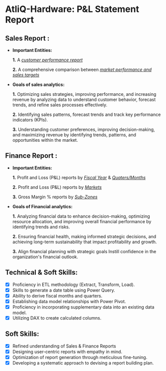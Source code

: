 # AtliQ-Hardware: P&L Statement Report

## Sales Report :


- **Important Entities:** 

    **1.**  A _[customer performance report](https://github.com/aniruddhPyati/AtliQ-Hardware-P-L-Statements/blob/main/AtliQ-Customer%20Performance.pdf)_ 

    **2.** A comprehensive comparison between _[market performance and sales targets](https://github.com/aniruddhPyati/AtliQ-Hardware-P-L-Statements/blob/main/AtliQ-Market%20Performance.pdf)_

- **Goals of sales analytics:**

     **1.** Optimizing sales strategies, improving performance, and increasing revenue by analyzing data to understand customer behavior, forecast trends, and refine sales processes effectively.

     **2.** Identifying sales patterns, forecast trends and track key performance indicators (KPIs).

     **3.** Understanding customer preferences, improving decision-making, and maximizing revenue by identifying trends, patterns, and opportunities within the market.

## Finance Report :

- **Important Entities:** 

     **1.** Profit and Loss (P&L) reports by _[Fiscal Year](https://github.com/aniruddhPyati/AtliQ-Hardware-P-L-Statements/blob/main/AtliQ-P%26L%20by%20fiscal%20year.pdf)_
                                                & _[Quaters/Months](https://github.com/aniruddhPyati/AtliQ-Hardware-P-L-Statements/blob/main/AtliQ-P%26L%20by%20quaters.pdf)_ 

     **2.** Profit and Loss (P&L) reports by _[Markets](https://github.com/aniruddhPyati/AtliQ-Hardware-P-L-Statements/blob/main/AtliQ-P%26L%20for%20markets.pdf)_

     **3.** Gross Margin % reports by _[Sub-Zones](https://github.com/aniruddhPyati/AtliQ-Hardware-P-L-Statements/blob/main/AtliQ-GM%25%20by%20subzones.pdf)_

- **Goals of Financial analytics:**

    **1.** Analyzing financial data to enhance decision-making, optimizing resource allocation, and improving overall financial performance by identifying trends and risks.

    **2.** Ensuring financial health, making informed strategic decisions, and achieving long-term sustainability that impact profitability and growth.

    **3.** Align financial planning with strategic goals Instill confidence in the organization's financial outlook.


## Technical & Soft Skills:
- [x]	Proficiency in ETL methodology (Extract, Transform, Load).
- [x]	Skills to generate a date table using Power Query.
- [x]	Ability to derive fiscal months and quarters.
- [x]	Establishing data model relationships with Power Pivot.
- [x]	Proficiency in incorporating supplementary data into an existing data model.
- [x]	Utilizing DAX to create calculated columns.

## Soft Skills:
- [x]	Refined understanding of Sales & Finance Reports
- [x]	Designing user-centric reports with empathy in mind.
- [x]	Optimization of report generation through meticulous fine-tuning.
- [x]	Developing a systematic approach to devising a report building plan.
